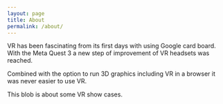 ```yaml
---
layout: page
title: About
permalink: /about/
---
```


VR has been fascinating from its first days with using Google card board.
With the Meta Quest 3 a new step of improvement of VR headsets was reached.

Combined with the option to run 3D graphics including VR in a browser
it was never easier to use VR.

This blob is about some VR show cases.
